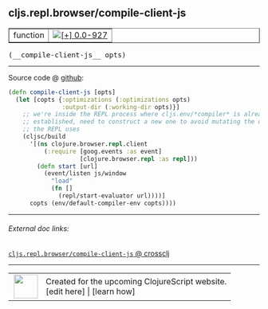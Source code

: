 ## cljs.repl.browser/compile-client-js



 <table border="1">
<tr>
<td>function</td>
<td><a href="https://github.com/cljsinfo/cljs-api-docs/tree/0.0-927"><img valign="middle" alt="[+] 0.0-927" title="Added in 0.0-927" src="https://img.shields.io/badge/+-0.0--927-lightgrey.svg"></a> </td>
</tr>
</table>


 <samp>
(__compile-client-js__ opts)<br>
</samp>

---







Source code @ [github](https://github.com/clojure/clojurescript/blob/r1.7.10/src/main/clojure/cljs/repl/browser.clj#L212-L227):

```clj
(defn compile-client-js [opts]
  (let [copts {:optimizations (:optimizations opts)
               :output-dir (:working-dir opts)}]
    ;; we're inside the REPL process where cljs.env/*compiler* is already
    ;; established, need to construct a new one to avoid mutating the one
    ;; the REPL uses
    (cljsc/build
      '[(ns clojure.browser.repl.client
          (:require [goog.events :as event]
                    [clojure.browser.repl :as repl]))
        (defn start [url]
          (event/listen js/window
            "load"
            (fn []
              (repl/start-evaluator url))))]
      copts (env/default-compiler-env copts))))
```

<!--
Repo - tag - source tree - lines:

 <pre>
clojurescript @ r1.7.10
└── src
    └── main
        └── clojure
            └── cljs
                └── repl
                    └── <ins>[browser.clj:212-227](https://github.com/clojure/clojurescript/blob/r1.7.10/src/main/clojure/cljs/repl/browser.clj#L212-L227)</ins>
</pre>

-->

---



###### External doc links:

[`cljs.repl.browser/compile-client-js` @ crossclj](http://crossclj.info/fun/cljs.repl.browser/compile-client-js.html)<br>

---

 <table>
<tr><td>
<img valign="middle" align="right" width="48px" src="http://i.imgur.com/Hi20huC.png">
</td><td>
Created for the upcoming ClojureScript website.<br>
[edit here] | [learn how]
</td></tr></table>

[edit here]:https://github.com/cljsinfo/cljs-api-docs/blob/master/cljsdoc/cljs.repl.browser_compile-client-js.cljsdoc
[learn how]:https://github.com/cljsinfo/cljs-api-docs/wiki/cljsdoc-files

<!--

This information was too distracting to show to readers, but I'll leave it
commented here since it is helpful to:

- pretty-print the data used to generate this document
- and show how to retrieve that data



The API data for this symbol:

```clj
{:ns "cljs.repl.browser",
 :name "compile-client-js",
 :type "function",
 :signature ["[opts]"],
 :source {:code "(defn compile-client-js [opts]\n  (let [copts {:optimizations (:optimizations opts)\n               :output-dir (:working-dir opts)}]\n    ;; we're inside the REPL process where cljs.env/*compiler* is already\n    ;; established, need to construct a new one to avoid mutating the one\n    ;; the REPL uses\n    (cljsc/build\n      '[(ns clojure.browser.repl.client\n          (:require [goog.events :as event]\n                    [clojure.browser.repl :as repl]))\n        (defn start [url]\n          (event/listen js/window\n            \"load\"\n            (fn []\n              (repl/start-evaluator url))))]\n      copts (env/default-compiler-env copts))))",
          :title "Source code",
          :repo "clojurescript",
          :tag "r1.7.10",
          :filename "src/main/clojure/cljs/repl/browser.clj",
          :lines [212 227]},
 :full-name "cljs.repl.browser/compile-client-js",
 :full-name-encode "cljs.repl.browser_compile-client-js",
 :history [["+" "0.0-927"]]}

```

Retrieve the API data for this symbol:

```clj
;; from Clojure REPL
(require '[clojure.edn :as edn])
(-> (slurp "https://raw.githubusercontent.com/cljsinfo/cljs-api-docs/catalog/cljs-api.edn")
    (edn/read-string)
    (get-in [:symbols "cljs.repl.browser/compile-client-js"]))
```

-->
